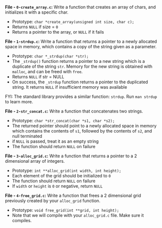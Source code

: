 **File - `0-create_array.c`:**  Write a function that creates an array of chars, and initializes it with a specific char.

-   Prototype:  `char *create_array(unsigned int size, char c);`
-   Returns  `NULL`  if size =  `0`
-   Returns a pointer to the array, or  `NULL`  if it fails

**File - `1-strdup.c`:** Write a function that returns a pointer to a newly allocated space in memory, which contains a copy of the string given as a parameter.

-   Prototype:  `char *_strdup(char *str);`
-   The  `_strdup()`  function returns a pointer to a new string which is a duplicate of the string  `str`. Memory for the new string is obtained with  `malloc`, and can be freed with  `free`.
-   Returns  `NULL`  if str = NULL
-   On success, the  `_strdup`  function returns a pointer to the duplicated string. It returns  `NULL`  if insufficient memory was available

FYI: The standard library provides a similar function:  `strdup`. Run  `man strdup`  to learn more.

**File - `2-str_concat.c`:** Write a function that concatenates two strings.

-   Prototype:  `char *str_concat(char *s1, char *s2);`
-   The returned pointer should point to a newly allocated space in memory which contains the contents of  `s1`, followed by the contents of  `s2`, and null terminated
-   if  `NULL`  is passed, treat it as an empty string
-   The function should return  `NULL`  on failure

**File - `3-alloc_grid.c`:** Write a function that returns a pointer to a 2 dimensional array of integers.

-   Prototype:  `int **alloc_grid(int width, int height);`
-   Each element of the grid should be initialized to  `0`
-   The function should return  `NULL`  on failure
-   If  `width`  or  `height`  is  `0`  or negative, return  `NULL`

**File - `4-free_grid.c`:** Write a function that frees a 2 dimensional grid previously created by your  `alloc_grid`  function.

-   Prototype:  `void free_grid(int **grid, int height);`
-   Note that we will compile with your  `alloc_grid.c`  file. Make sure it compiles.
